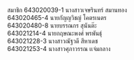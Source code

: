 สมาชิก 
643020039-1   นางสาวเจษรินทร์       สมานทอง    
643020465-4   นายกัญญวิชญ์         โคตรเนตร    
643020480-8   นายบรรณกร           สุนันต๊ะ   	
643021214-4   นายกฤษณะพงศ์        พรพันธุ์   	
643021228-3   นางสาวณัฐวดี         	สีหาเดช   	
643021253-4   นางสาวศุภาวรรณ       เเจ่มกลาง